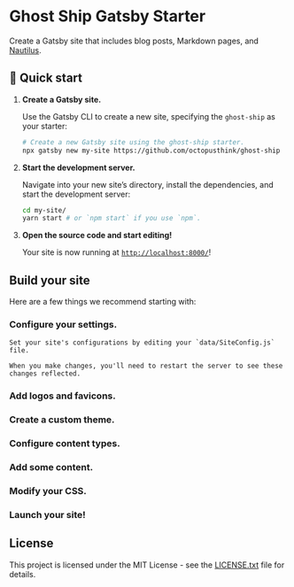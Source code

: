 # Ghost Ship Gatsby Starter

Create a Gatsby site that includes blog posts, Markdown pages, and [Nautilus](https://nautilus.octopusthink.com/).

## 🚀 Quick start

1.  **Create a Gatsby site.**

    Use the Gatsby CLI to create a new site, specifying the `ghost-ship` as your starter:

    ```bash
    # Create a new Gatsby site using the ghost-ship starter.
    npx gatsby new my-site https://github.com/octopusthink/ghost-ship
    ```

2.  **Start the development server.**

    Navigate into your new site’s directory, install the dependencies, and start the development server:

    ```bash
    cd my-site/
    yarn start # or `npm start` if you use `npm`.
    ```

3.  **Open the source code and start editing!**

    Your site is now running at [`http://localhost:8000/`](http://localhost:8000/)! 


## Build your site

Here are a few things we recommend starting with:

### Configure your settings.
    Set your site's configurations by editing your `data/SiteConfig.js` file.

    When you make changes, you'll need to restart the server to see these changes reflected.

### Add logos and favicons.

### Create a custom theme.

### Configure content types.

### Add some content.

### Modify your CSS.

### Launch your site!

## License

This project is licensed under the MIT License - see the [LICENSE.txt](LICENSE.txt) file for details.

